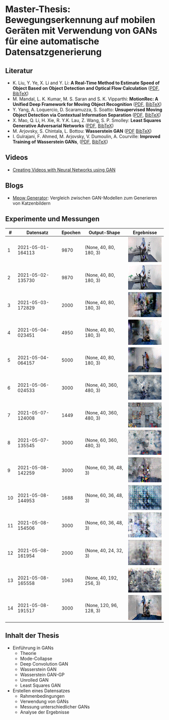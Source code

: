 # Master-Thesis: Bewegungserkennung auf mobilen Geräten mit Verwendung von GANs für eine automatische Datensatzgenerierung

## Literatur
* K. Liu, Y. Ye, X. Li and Y. Li: **A Real-Time Method to Estimate Speed of Object Based on Object Detection and Optical Flow Calculation** ([PDF](https://iopscience.iop.org/article/10.1088/1742-6596/1004/1/012003/pdf), [BibTeX](https://iopscience.iop.org/export?articleId=1742-6596/1004/1/012003&doi=10.1088/1742-6596/1004/1/012003&exportFormat=iopexport_bib&exportType=abs&navsubmit=Export+abstract))
* M. Mandal, L. K. Kumar, M. S. Saran and S. K. Vipparthi: **MotionRec: A Unified Deep Framework for Moving Object Recognition** ([PDF](https://openaccess.thecvf.com/content_WACV_2020/papers/Mandal_MotionRec_A_Unified_Deep_Framework_for_Moving_Object_Recognition_WACV_2020_paper.pdf), [BibTeX](https://openaccess.thecvf.com/content_WACV_2020/html/Mandal_MotionRec_A_Unified_Deep_Framework_for_Moving_Object_Recognition_WACV_2020_paper.html))
* Y. Yang, A. Loquercio, D. Scaramuzza, S. Soatto: **Unsupervised Moving Object Detection via Contextual Information Separation** ([PDF](https://arxiv.org/pdf/1901.03360), [BibTeX](https://arxiv.org/abs/1901.03360))
* X. Mao, Q. Li, H. Xie, R. Y.K. Lau, Z. Wang, S. P. Smolley: **Least Squares Generative Adversarial Networks** ([PDF](https://arxiv.org/pdf/1611.04076.pdf), [BibTeX](https://arxiv.org/abs/1611.04076))
* M. Arjovsky, S. Chintala, L. Bottou: **Wasserstein GAN** ([PDF](https://arxiv.org/pdf/1701.07875) [BibTeX](https://arxiv.org/abs/1701.07875))
* I. Gulrajani, F. Ahmed, M. Arjovsky, V. Dumoulin, A. Courville: **Improved Training of Wasserstein GANs**, ([PDF](https://arxiv.org/pdf/1704.00028), [BibTeX](https://arxiv.org/abs/1704.00028))

## Videos
* [Creating Videos with Neural Networks using GAN](https://www.youtube.com/watch?v=CIua95jUD_I)

## Blogs
* [Meow Generator](https://ajolicoeur.wordpress.com/cats/): Vergleich zwischen GAN-Modellen zum Generieren von Katzenbildern

## Experimente und Messungen

| #   | Datensatz | Epochen | Output-Shape | Ergebnisse |
| --- | --------- | ------- | ------------ | ---------- |
| 1 | 2021-05-01-164113 | 9870 | (None, 40, 80, 180, 3) | ![](./evaluation/2021-05-01-164113/results.gif) |
| 2 | 2021-05-02-135730 | 9870 | (None, 40, 80, 180, 3) | ![](./evaluation/2021-05-02-135730/results.gif) |
| 3 | 2021-05-03-172829 | 2000 | (None, 40, 80, 180, 3) | ![](./evaluation/2021-05-03-172829/results.gif) |
| 4 | 2021-05-04-023451 | 4950 | (None, 40, 80, 180, 3) | ![](./evaluation/2021-05-04-023451/results.gif) |
| 5 | 2021-05-04-064157 | 5000 | (None, 40, 80, 180, 3) | ![](./evaluation/2021-05-04-064157/results.gif) |
| 6 | 2021-05-06-024533 | 3000 | (None, 40, 360, 480, 3) | ![](./evaluation/2021-05-06-024533/results.gif) |
| 7 | 2021-05-07-124008 | 1449 | (None, 40, 360, 480, 3) | ![](./evaluation/2021-05-07-124008/results.gif) |
| 8 | 2021-05-07-135545 | 3000 | (None, 60, 360, 480, 3) | ![](./evaluation/2021-05-07-135545/results.gif) |
| 9 | 2021-05-08-142259 | 3000 | (None, 60, 36, 48, 3) | ![](./evaluation/2021-05-08-142259/results.gif) |
| 10 | 2021-05-08-144953 | 1688 | (None, 60, 36, 48, 3) | ![](./evaluation/2021-05-08-144953/results.gif) |
| 11 | 2021-05-08-154506 | 3000 | (None, 60, 36, 48, 3) | ![](./evaluation/2021-05-08-154506/results.gif) |
| 12 | 2021-05-08-161954 | 2000 | (None, 40, 24, 32, 3) | ![](./evaluation/2021-05-08-161954/results.gif) |
| 13 | 2021-05-08-165558 | 1063 | (None, 40, 192, 256, 3) | ![](./evaluation/2021-05-08-165558/results.gif) |
| 14 | 2021-05-08-191517 | 3000 | (None, 120, 96, 128, 3) | ![](./evaluation/2021-05-08-191517/results.gif) |


## Inhalt der Thesis

* Einführung in GANs
    - Theorie
    - Mode-Collapse
    - Deep Convolution GAN
    - Wasserstein GAN
    - Wasserstein GAN-GP
    - Unrolled GAN
    - Least Squares GAN
* Erstellen eines Datensatzes
    - Rahmenbedingungen
    - Verwendung von GANs
    - Messung unterschiedlicher GANs
    - Analyse der Ergebnisse
